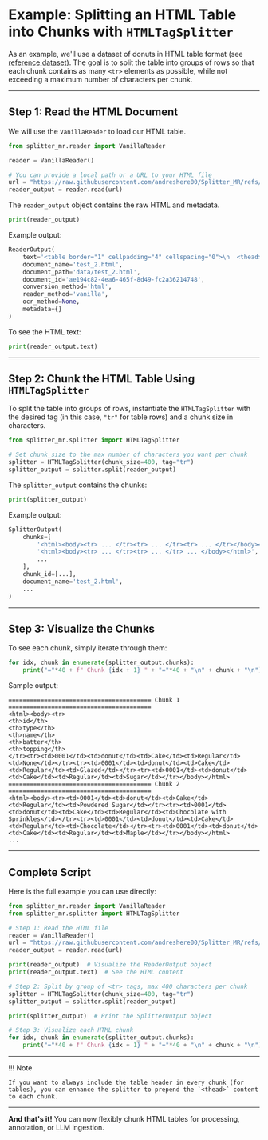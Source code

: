 # Example: Splitting an HTML Table into Chunks with `HTMLTagSplitter`

As an example, we'll use a dataset of donuts in HTML table format (see [reference dataset](https://github.com/andreshere00/Splitter_MR/blob/main/data/test_2.html)).
The goal is to split the table into groups of rows so that each chunk contains as many `<tr>` elements as possible, while not exceeding a maximum number of characters per chunk.

---

## Step 1: Read the HTML Document

We will use the `VanillaReader` to load our HTML table.

```python
from splitter_mr.reader import VanillaReader

reader = VanillaReader()

# You can provide a local path or a URL to your HTML file
url = "https://raw.githubusercontent.com/andreshere00/Splitter_MR/refs/heads/main/data/test_2.html"
reader_output = reader.read(url)
```

The `reader_output` object contains the raw HTML and metadata.

```python
print(reader_output)
```

Example output:

```python
ReaderOutput(
    text='<table border="1" cellpadding="4" cellspacing="0">\n  <thead>\n    <tr> ...',
    document_name='test_2.html',
    document_path='data/test_2.html',
    document_id='ae194c82-4ea6-465f-8d49-fc2a36214748',
    conversion_method='html',
    reader_method='vanilla',
    ocr_method=None,
    metadata={}
)
```

To see the HTML text:

```python
print(reader_output.text)
```

---

## Step 2: Chunk the HTML Table Using `HTMLTagSplitter`

To split the table into groups of rows, instantiate the `HTMLTagSplitter` with the desired tag (in this case, `"tr"` for table rows) and a chunk size in characters.

```python
from splitter_mr.splitter import HTMLTagSplitter

# Set chunk_size to the max number of characters you want per chunk
splitter = HTMLTagSplitter(chunk_size=400, tag="tr")
splitter_output = splitter.split(reader_output)
```

The `splitter_output` contains the chunks:

```python
print(splitter_output)
```

Example output:

```python
SplitterOutput(
    chunks=[
        '<html><body><tr> ... </tr><tr> ... </tr><tr> ... </tr></body></html>',
        '<html><body><tr> ... </tr><tr> ... </tr> ... </body></html>',
        ...
    ],
    chunk_id=[...],
    document_name='test_2.html',
    ...
)
```

---

## Step 3: Visualize the Chunks

To see each chunk, simply iterate through them:

```python
for idx, chunk in enumerate(splitter_output.chunks):
    print("="*40 + f" Chunk {idx + 1} " + "="*40 + "\n" + chunk + "\n")
```

Sample output:

```
======================================== Chunk 1 ========================================
<html><body><tr>
<th>id</th>
<th>type</th>
<th>name</th>
<th>batter</th>
<th>topping</th>
</tr><tr><td>0001</td><td>donut</td><td>Cake</td><td>Regular</td><td>None</td></tr><tr><td>0001</td><td>donut</td><td>Cake</td><td>Regular</td><td>Glazed</td></tr><tr><td>0001</td><td>donut</td><td>Cake</td><td>Regular</td><td>Sugar</td></tr></body></html>
======================================== Chunk 2 ========================================
<html><body><tr><td>0001</td><td>donut</td><td>Cake</td><td>Regular</td><td>Powdered Sugar</td></tr><tr><td>0001</td><td>donut</td><td>Cake</td><td>Regular</td><td>Chocolate with Sprinkles</td></tr><tr><td>0001</td><td>donut</td><td>Cake</td><td>Regular</td><td>Chocolate</td></tr><tr><td>0001</td><td>donut</td><td>Cake</td><td>Regular</td><td>Maple</td></tr></body></html>
...
```

---

## Complete Script

Here is the full example you can use directly:

```python
from splitter_mr.reader import VanillaReader
from splitter_mr.splitter import HTMLTagSplitter

# Step 1: Read the HTML file
reader = VanillaReader()
url = "https://raw.githubusercontent.com/andreshere00/Splitter_MR/refs/heads/main/data/test_2.html"  # Use your path or URL here
reader_output = reader.read(url)

print(reader_output)  # Visualize the ReaderOutput object
print(reader_output.text)  # See the HTML content

# Step 2: Split by group of <tr> tags, max 400 characters per chunk
splitter = HTMLTagSplitter(chunk_size=400, tag="tr")
splitter_output = splitter.split(reader_output)

print(splitter_output)  # Print the SplitterOutput object

# Step 3: Visualize each HTML chunk
for idx, chunk in enumerate(splitter_output.chunks):
    print("="*40 + f" Chunk {idx + 1} " + "="*40 + "\n" + chunk + "\n")
```

---

!!! Note

    If you want to always include the table header in every chunk (for tables), you can enhance the splitter to prepend the `<thead>` content to each chunk.

---

**And that's it!** You can now flexibly chunk HTML tables for processing, annotation, or LLM ingestion.
